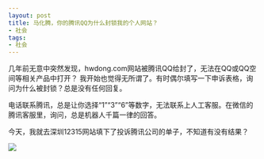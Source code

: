 ```yaml
---
layout: post
title: 马化腾，你的腾讯QQ为什么封锁我的个人网站？
- 社会
tags:
- 社会
---
```



几年前无意中突然发现，hwdong.com网站被腾讯QQ给封了，无法在QQ或QQ空间等相关产品中打开？ 我开始也觉得无所谓了。有时偶尔填写一下申诉表格，询问为什么被封锁？总是没有任何回复。

电话联系腾讯，总是让你选择“1”“3”“6”等数字，无法联系上人工客服。在微信的腾讯客服里，询问，总是机器人千篇一律的回答。

今天，我就去深圳12315网站填下了投诉腾讯公司的单子，不知道有没有结果？

![](hwdong.com/images/other_imgs/t1.png)
